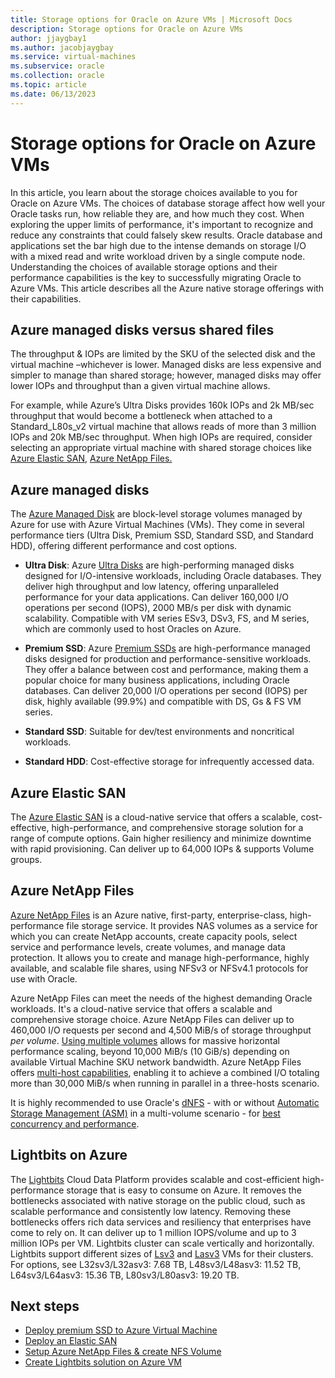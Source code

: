 ```yaml
---
title: Storage options for Oracle on Azure VMs | Microsoft Docs
description: Storage options for Oracle on Azure VMs
author: jjaygbay1
ms.author: jacobjaygbay
ms.service: virtual-machines
ms.subservice: oracle
ms.collection: oracle
ms.topic: article
ms.date: 06/13/2023
---
```


# Storage options for Oracle on Azure VMs
In this article, you learn about the storage choices available to you for Oracle on Azure VMs. The choices of database storage affect how well your Oracle tasks run, how reliable they are, and how much they cost. When exploring the upper limits of performance, it's important to recognize and reduce any constraints that could falsely skew results. Oracle database and applications set the bar high due to the intense demands on storage I/O with a mixed read and write workload driven by a single compute node. Understanding the choices of available storage options and their performance capabilities is the key to successfully migrating Oracle to Azure VMs. This article describes all the Azure native storage offerings with their capabilities.

## Azure managed disks versus shared files
The throughput & IOPs are limited by the SKU of the selected disk and the virtual machine –whichever is lower.  Managed disks are less expensive and simpler to manage than shared storage; however, managed disks may offer lower IOPs and throughput than a given virtual machine allows.    

For example, while Azure’s Ultra Disks provides 160k IOPs and 2k MB/sec throughput that would become a bottleneck when attached to a Standard_L80s_v2 virtual machine that allows reads of more than 3 million IOPs and 20k MB/sec throughput.  When high IOPs are required, consider selecting an appropriate virtual machine with shared storage choices like [Azure Elastic SAN](/azure/storage/elastic-san/elastic-san-introduction), [Azure NetApp Files.](/azure/azure-netapp-files/performance-oracle-multiple-volumes)

 ## Azure managed disks

The [Azure Managed Disk](/azure/virtual-machines/managed-disks-overview) are block-level storage volumes managed by Azure for use with Azure Virtual Machines (VMs). They come in several performance tiers (Ultra Disk, Premium SSD, Standard SSD, and Standard HDD), offering different performance and cost options.   

- **Ultra Disk**: Azure [Ultra Disks](/azure/virtual-machines/disks-enable-ultra-ssd?tabs=azure-portal) are high-performing managed disks designed for I/O-intensive workloads, including Oracle databases. They deliver high throughput and low latency, offering unparalleled performance for your data applications.  Can deliver 160,000 I/O operations per second (IOPS), 2000 MB/s per disk with dynamic scalability. Compatible with VM series ESv3, DSv3, FS, and M series, which are commonly used to host Oracles on Azure.

- **Premium SSD**: Azure [Premium SSDs](/azure/virtual-machines/premium-storage-performance) are high-performance managed disks designed for production and performance-sensitive workloads. They offer a balance between cost and performance, making them a popular choice for many business applications, including Oracle databases. Can deliver 20,000 I/O operations per second (IOPS) per disk, highly available (99.9%) and compatible with DS, Gs & FS VM series.

- **Standard SSD**: Suitable for dev/test environments and noncritical workloads. 

- **Standard HDD**: Cost-effective storage for infrequently accessed data.

## Azure Elastic SAN

The [Azure Elastic SAN](/azure/storage/elastic-san/elastic-san-introduction) is a cloud-native service that offers a scalable, cost-effective, high-performance, and comprehensive storage solution for a range of compute options. Gain higher resiliency and minimize downtime with rapid provisioning. Can deliver up to 64,000 IOPs & supports Volume groups.

## Azure NetApp Files

[Azure NetApp Files](/azure/azure-netapp-files/azure-netapp-files-introduction) is an Azure native, first-party, enterprise-class, high-performance file storage service. It provides NAS volumes as a service for which you can create NetApp accounts, create capacity pools, select service and performance levels, create volumes, and manage data protection. It allows you to create and manage high-performance, highly available, and scalable file shares, using NFSv3 or NFSv4.1 protocols for use with Oracle.  

Azure NetApp Files can meet the needs of the highest demanding Oracle workloads. It's a cloud-native service that offers a scalable and comprehensive storage choice. Azure NetApp Files can deliver up to 460,000 I/O requests per second and 4,500 MiB/s of storage throughput *per volume*. [Using multiple volumes](/azure/azure-netapp-files/performance-oracle-multiple-volumes) allows for massive horizontal performance scaling, beyond 10,000 MiB/s (10 GiB/s) depending on available Virtual Machine SKU network bandwidth. Azure NetApp Files offers [multi-host capabilities](/azure/azure-netapp-files/performance-oracle-multiple-volumes#multi-host-architecture), enabling it to achieve a combined I/O totaling more than 30,000 MiB/s when running in parallel in a three-hosts scenario.  

It is highly recommended to use Oracle's [dNFS](/azure/azure-netapp-files/performance-oracle-multiple-volumes#network-concurrency) - with or without [Automatic Storage Management (ASM)](/azure/azure-netapp-files/performance-oracle-multiple-volumes#database) in a multi-volume scenario - for [best concurrency and performance](/azure/azure-netapp-files/performance-oracle-single-volumes#linux-knfs-client-vs-oracle-direct-nfs).  

## Lightbits on Azure

The [Lightbits](https://www.lightbitslabs.com/azure/) Cloud Data Platform provides scalable and cost-efficient high-performance storage that is easy to consume on Azure. It removes the bottlenecks associated with native storage on the public cloud, such as scalable performance and consistently low latency. Removing these bottlenecks offers rich data services and resiliency that enterprises have come to rely on. It can deliver up to 1 million IOPS/volume and up to 3 million IOPs per VM. Lightbits cluster can scale vertically and horizontally. Lightbits support different sizes of [Lsv3](/azure/virtual-machines/lsv3-series) and [Lasv3](/azure/virtual-machines/lasv3-series) VMs for their clusters. For options, see L32sv3/L32asv3: 7.68 TB, L48sv3/L48asv3: 11.52 TB, L64sv3/L64asv3: 15.36 TB, L80sv3/L80asv3: 19.20 TB. 

## Next steps
- [Deploy premium SSD to Azure Virtual Machine](/azure/virtual-machines/disks-deploy-premium-v2?tabs=azure-cli)  
- [Deploy an Elastic SAN](/azure/storage/elastic-san/elastic-san-create?tabs=azure-portal)  
- [Setup Azure NetApp Files & create NFS Volume](/azure/azure-netapp-files/azure-netapp-files-quickstart-set-up-account-create-volumes?tabs=azure-portal)  
- [Create Lightbits solution on Azure VM](https://www.lightbitslabs.com/resources/lightbits-on-azure-solution-brief/)
